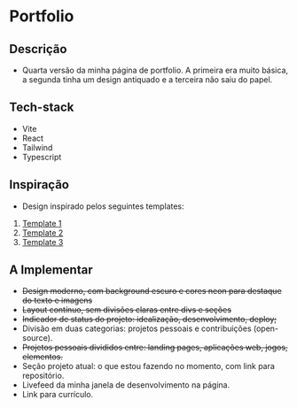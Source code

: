 # Portfolio

## Descrição

- Quarta versão da minha página de portfolio. A primeira era muito básica, a segunda tinha um design antiquado e a terceira não saiu do papel.

## Tech-stack

- Vite 
- React
- Tailwind
- Typescript

## Inspiração

- Design inspirado pelos seguintes templates:
1) <a  target="_blank" href="https://i.pinimg.com/enabled_hi/1200x/f6/f2/82/f6f282669632157cb46e33ea7d8bf5be.jpg">Template 1</a>
2) <a  target="_blank" href="https://i.pinimg.com/enabled_hi/1200x/e3/a6/65/e3a665de65e873779af293188a65be17.jpg">Template 2</a>
3) <a  target="_blank" href="https://i.pinimg.com/736x/ac/b0/8b/acb08b2e95d9196a054f6c77a285ead0.jpg">Template 3</a>

## A Implementar

- ~~Design moderno, com background escuro e cores neon para destaque do texto e imagens~~
- ~~Layout contínuo, sem divisões claras entre divs e seções~~
- ~~Indicador de status do projeto: idealização, desenvolvimento, deploy;~~
- Divisão em duas categorias: projetos pessoais e contribuições (open-source).
- ~~Projetos pessoais divididos entre: landing pages, aplicações web, jogos, elementos.~~
- Seção projeto atual: o que estou fazendo no momento, com link para repositório.
- Livefeed da minha janela de desenvolvimento na página.
- Link para currículo.